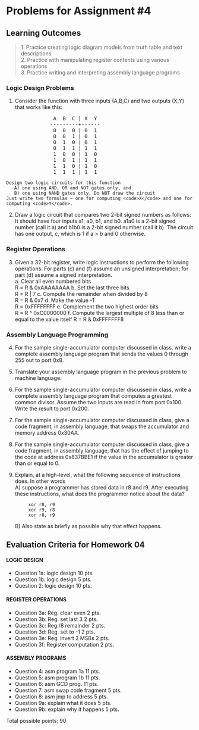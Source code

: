 # Problems for Assignment #4
## Learning Outcomes
<blockquote>
  1. Practice creating logic diagram models from truth table and text descriptions<br />
  2. Practice with manipulating register contents using various operations<br />
  3. Practice writing and interpreting assembly language programs<br />
</blockquote>

### Logic Design Problems

  1. Consider the function with three inputs (A,B,C) and two outputs (X,Y) that works like this:
<pre>
               A  B  C | X  Y
              ---------+------
               0  0  0 | 0  1
               0  0  1 | 0  1
               0  1  0 | 0  1
               0  1  1 | 1  1
               1  0  0 | 1  0
               1  0  1 | 1  1
               1  1  0 | 1  0
               1  1  1 | 1  1
</pre>
    Design two logic circuits for this function
       A) one using AND, OR and NOT gates only, and
       B) one using NAND gates only. Do NOT draw the circuit
    Just write two formulas ~ one for computing <code>X</code> and one for computing <code>Y</code>.
    
  2. Draw a logic circuit that compares two 2-bit signed numbers as follows: It should have four inputs a1, a0, b1, and b0. a1a0 is a 2-bit signed number (call it a) and b1b0 is a 2-bit signed number (call it b). The circuit has one output, c, which is 1 if a > b and 0 otherwise.

### Register Operations
  3. Given a 32-bit register, write logic instructions to perform the following operations. For parts (c) and (f) assume an unsigned interpretation; for part (d) assume a signed interpretation.<br />
    a. Clear all even numbered bits<br />
      R = R & 0xAAAAAAAA
    b. Set the last three bits<br />
      R = R | 7
    c. Compute the remainder when divided by 8<br />
      R = R & 0x7
    d. Make the value -1<br />
      R = 0xFFFFFFFF
    e. Complement the two highest order bits<br />
      R = R ^ 0xC0000000
    f. Compute the largest multiple of 8 less than or equal to the value itself
      R = R & 0xFFFFFFF8

### Assembly Language Programming
  4. For the sample single-accumulator computer discussed in class, write a complete assembly language program that sends the values 0 through 255 out to port 0x8.
  1. Translate your assembly language program in the previous problem to machine language.
  1. For the sample single-accumulator computer discussed in class, write a complete assembly language program that computes a greatest common divisor. Assume the two inputs are read in from port 0x100. Write the result to port 0x200.
  1. For the sample single-accumulator computer discussed in class, give a code fragment, in assembly language, that swaps the accumulator and memory address 0x30AA.
  1. For the sample single-accumulator computer discussed in class, give a code fragment, in assembly language, that has the effect of jumping to the code at address 0x837BBE1 if the value in the accumulator is greater than or equal to 0.
  1. Explain, at a high-level, what the following sequence of instructions does. In other words<br />
     A) suppose a programmer has stored data in r8 and r9. After executing these instructions, 
        what does the programmer notice about the data?

              xor r8, r9
              xor r9, r8
              xor r8, r9

     B) Also state as briefly as possible why that effect happens.


## Evaluation Criteria for Homework 04
#### LOGIC DESIGN
  - Question 1a: logic design           10 pts.
  - Question 1b: logic design            5 pts.
  - Question 2: logic design            10 pts.
#### REGISTER OPERATIONS
  - Question 3a: Reg. clear even         2 pts.
  - Question 3b: Reg. set last 3         2 pts.
  - Question 3c: Reg./8 remainder        2 pts.
  - Question 3d: Reg. set to -1          2 pts.
  - Question 3e: Reg. invert 2 MSBs      2 pts.
  - Question 3f: Register computation    2 pts.
#### ASSEMBLY PROGRAMS
  - Question 4: asm program 1a          11 pts.
  - Question 5: asm program 1b          11 pts.
  - Question 6: asm GCD prog.           11 pts.
  - Question 7: asm swap code fragment   5 pts.
  - Question 8: asm jmp to address       5 pts.
  - Question 9a: explain what it does    5 pts.
  - Question 9b: explain why it happens  5 pts.

Total possible points: 90
